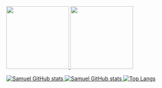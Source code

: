 <!--

  ### Hi there 👋

  **samuelcms/samuelcms** is a ✨ _special_ ✨ repository because its `README.md` (this file) appears on your GitHub profile.

  Here are some ideas to get you started:

  - 🔭 I’m currently working on ...
  - 🌱 I’m currently learning ...
  - 👯 I’m looking to collaborate on ...
  - 🤔 I’m looking for help with ...
  - 💬 Ask me about ...
  - 📫 How to reach me: ...
  - 😄 Pronouns: ...
  - ⚡ Fun fact: ...

<div>
  <a href="https://github.com/samuelcms">
  <img height="165em" src="https://github-readme-stats-eight-theta.vercel.app/api?username=samuelcms&show_icons=true&theme=react&include_all_commits=true&count_private=true"/>
  <img height="165em" src="https://github-readme-stats-eight-theta.vercel.app/api/top-langs/?username=samuelcms&layout=compact&langs_count=8&theme=react&count_private=true"/>
<div>

-->

<div>
  <a href="https://github.com/samuelcms">
  <img height="165em" src="https://github-readme-stats-lovat-two.vercel.app/api?username=samuelcms&show_icons=true&theme=react&include_all_commits=true&count_private=true"/>
  <img height="165em" src="https://github-readme-stats-lovat-two.vercel.app/api/top-langs/?username=samuelcms&layout=compact&langs_count=8&theme=react&count_private=true"/>
<div>

![Samuel GitHub stats](https://github-readme-stats-lovat-two.vercel.app/api?username=samuelcms&count_private=false)
![Samuel GitHub stats](https://github-readme-stats.vercel.app/api?username=anuraghazra&count_private=true)
[![Top Langs](https://github-readme-stats-lovat-two.vercel.app/api/top-langs/?username=anuraghazra)](https://github.com/anuraghazra/github-readme-stats)
